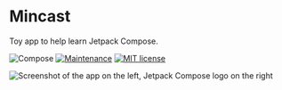 # Mincast
Toy app to help learn Jetpack Compose.

![Compose](https://img.shields.io/badge/Compose-1.0.0--alpha04-brightgreen)
[![Maintenance](https://img.shields.io/badge/Maintained%3F-yes-green.svg)](https://GitHub.com/Naereen/StrapDown.js/graphs/commit-activity)
[![MIT license](https://img.shields.io/badge/License-MIT-blue.svg)](https://lbesson.mit-license.org/)

<img src="https://i.postimg.cc/nLwpSnn0/Art.jpg" alt="Screenshot of the app on the left, Jetpack Compose logo on the right" />

